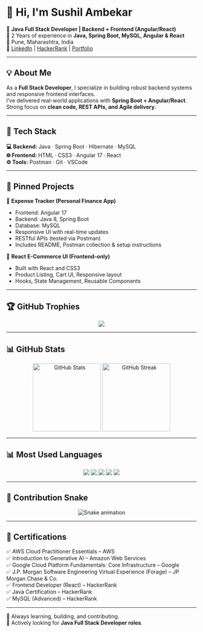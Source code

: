# 👋 Hi, I'm Sushil Ambekar  

🎯 **Java Full Stack Developer | Backend + Frontend (Angular/React)**  
💼 2 Years of experience in **Java, Spring Boot, MySQL, Angular & React**  
📍 Pune, Maharashtra, India  
🔗 [LinkedIn](https://www.linkedin.com/) | [HackerRank](https://www.hackerrank.com/) | [Portfolio](sushilambekar.github.io/Sushil_Ambekar.github.io/)  

---

## 💡 About Me  
As a **Full Stack Developer**, I specialize in building robust backend systems and responsive frontend interfaces.  
I’ve delivered real-world applications with **Spring Boot + Angular/React**.  
Strong focus on **clean code, REST APIs, and Agile delivery**.  

---

## 🚀 Tech Stack  

**💻 Backend:** Java · Spring Boot · Hibernate · MySQL  
**🌐 Frontend:** HTML · CSS3 · Angular 17 · React  
**⚙️ Tools:** Postman · Git · VSCode  

---

## 📌 Pinned Projects  

🔹 **Expense Tracker (Personal Finance App)**  
- Frontend: Angular 17  
- Backend: Java 8, Spring Boot  
- Database: MySQL  
- Responsive UI with real-time updates  
- RESTful APIs (tested via Postman)  
- Includes README, Postman collection & setup instructions  

🔹 **React E-Commerce UI (Frontend-only)**  
- Built with React and CSS3  
- Product Listing, Cart UI, Responsive layout  
- Hooks, State Management, Reusable Components  

---

## 🏆 GitHub Trophies  

<p align="center">
  <img src="https://github-profile-trophy.vercel.app/?username=SushilAmbekar&theme=radical&no-frame=true&margin-w=15&margin-h=15&column=7&rank=SECRET,SSS,SS,S,AAA,AA,A,B,C" />
</p>

---

## 📊 GitHub Stats  

<p align="center">
  <img src="https://github-readme-stats.vercel.app/api?username=SushilAmbekar&show_icons=true&theme=radical&hide_border=true" alt="GitHub Stats" height="180px"/>
  <img src="https://github-readme-streak-stats.herokuapp.com/?user=SushilAmbekar&theme=radical&hide_border=true" alt="GitHub Streak" height="180px"/>
</p>

---

## 📊 Most Used Languages 

<p align="center">
  <img src="https://img.shields.io/badge/Java-58%25-orange?style=for-the-badge&logo=java&logoColor=white" />
  <img src="https://img.shields.io/badge/Angular-20%25-red?style=for-the-badge&logo=angular&logoColor=white" />
  <img src="https://img.shields.io/badge/React-10%25-blue?style=for-the-badge&logo=react&logoColor=white" />
  <img src="https://img.shields.io/badge/MySQL-8%25-blue?style=for-the-badge&logo=mysql&logoColor=white" />
  <img src="https://img.shields.io/badge/SpringBoot-4%25-green?style=for-the-badge&logo=springboot&logoColor=white" />
</p>

---

## 🐍 Contribution Snake  

<p align="center">
  <img src="https://raw.githubusercontent.com/SushilAmbekar/SushilAmbekar/output/github-contribution-grid-snake.svg" alt="Snake animation"/>
</p>

---

## 📜 Certifications  

✅ AWS Cloud Practitioner Essentials – AWS  
✅ Introduction to Generative AI – Amazon Web Services  
✅ Google Cloud Platform Fundamentals: Core Infrastructure – Google  
✅ J.P. Morgan Software Engineering Virtual Experience (Forage) – JP Morgan Chase & Co.  
✅ Frontend Developer (React) – HackerRank  
✅ Java Certification – HackerRank  
✅ MySQL (Advanced) – HackerRank  

---

🧠 Always learning, building, and contributing.  
📌 Actively looking for **Java Full Stack Developer roles**.  

